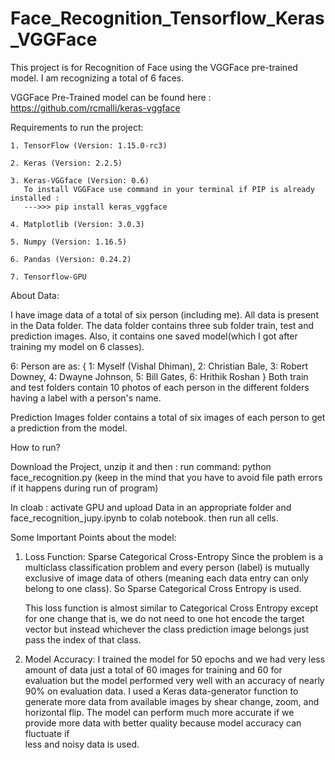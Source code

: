 # Face_Recognition_Tensorflow_Keras_VGGFace

This project is for Recognition of Face using the VGGFace pre-trained model. I am recognizing a total of 6 faces.

VGGFace Pre-Trained model can be found here : 
https://github.com/rcmalli/keras-vggface

Requirements to run the project:

    1. TensorFlow (Version: 1.15.0-rc3)

    2. Keras (Version: 2.2.5)

    3. Keras-VGGface (Version: 0.6)
       To install VGGFace use command in your terminal if PIP is already installed :
       --->>> pip install keras_vggface

    4. Matplotlib (Version: 3.0.3)

    5. Numpy (Version: 1.16.5)

    6. Pandas (Version: 0.24.2)

    7. Tensorflow-GPU



About Data:

I have image data of a total of six person (including me). All data is present in the Data folder.
The data folder contains three sub folder train, test and prediction images. Also, it contains one saved model(which I got after training my model on 6 classes).

6: Person are as:
   { 1: Myself (Vishal Dhiman),
     2: Christian Bale,
     3: Robert Downey,
     4: Dwayne Johnson,
     5: Bill Gates,
     6: Hrithik Roshan
   }
Both train and test folders contain 10 photos of each person in the different folders having a label with a person's name.

Prediction Images folder contains a total of six images of each person to get a prediction from the model.

How to run?

Download the Project, unzip it and then :
run command: python face_recognition.py
(keep in the mind that you have to avoid file path errors if it happens during run of program)

In cloab : 
   activate GPU and upload Data in an appropriate folder and face_recognition_jupy.ipynb to colab notebook.
   then run all cells.
   
Some Important Points about the model:

1. Loss Function: Sparse Categorical Cross-Entropy
   Since the problem is a multiclass classification problem and every person (label) is mutually exclusive of image data of others (meaning each data entry can only belong to one class). So Sparse Categorical Cross Entropy is used.
   
   This loss function is almost similar to Categorical Cross Entropy except for one change that is, we  do not need to one hot 
   encode the target vector but instead whichever the class prediction image belongs just pass the index of that class.
   
2. Model Accuracy:
   I trained the model for 50 epochs and we had very less amount of data just a total of 60 images for training and 60 for evaluation
   but the model performed very well with an accuracy of nearly 90% on evaluation data.
   I used a Keras data-generator function to generate more data from available images by shear change, zoom, and horizontal flip.
   The model can perform much more accurate if we provide more data with better quality because model accuracy can fluctuate if    
   less and noisy data is used.
